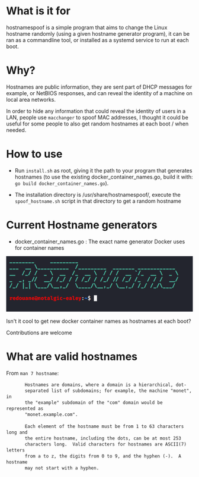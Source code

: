 
# What is it for

hostnamespoof is a simple program that aims to change the Linux hostname randomly (using a given hostname generator program), it can be ran as a commandline tool, or installed as a systemd service to run at each boot.
 
# Why?

Hostnames are public information, they are sent part of DHCP messages for example, or NetBIOS responses, and can reveal the identity of a machine on local area networks.

In order to hide any information that could reveal the identity of users in a LAN, people use `macchanger` to spoof MAC addresses, I thought it could be useful for some people to also get random hostnames at each boot / when needed.

# How to use

- Run `install.sh` as root, giving it the path to your program that generates hostnames (to use the existing docker_container_names.go, build it with: `go build docker_container_names.go`).

- The installation directory is /usr/share/hostnamespoof/, execute the `spoof_hostname.sh` script in that directory to get a random hostname

# Current Hostname generators

- docker_container_names.go : The exact name generator Docker uses for container names

![docker_names_as_hostnames](https://github.com/red0xff/hostnamespoof/raw/master/screenshots/banner.png)

Isn't it cool to get new docker container names as hostnames at each boot?

Contributions are welcome

# What are valid hostnames

From `man 7 hostname`:

```
       Hostnames are domains, where a domain is a hierarchical, dot-
       separated list of subdomains; for example, the machine "monet", in
       the "example" subdomain of the "com" domain would be represented as
       "monet.example.com".

       Each element of the hostname must be from 1 to 63 characters long and
       the entire hostname, including the dots, can be at most 253
       characters long.  Valid characters for hostnames are ASCII(7) letters
       from a to z, the digits from 0 to 9, and the hyphen (-).  A hostname
       may not start with a hyphen.
```

